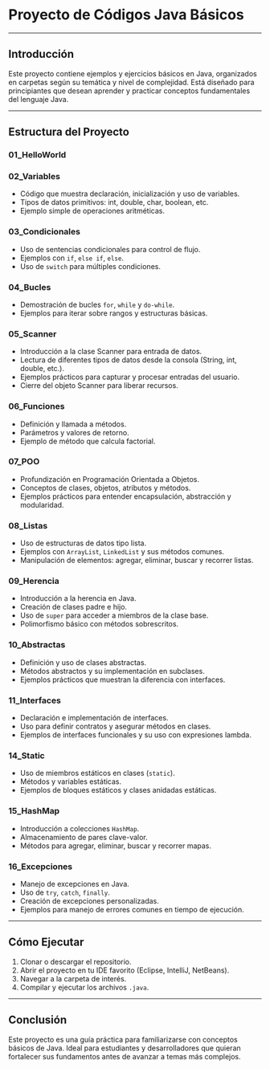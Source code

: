 # Proyecto de Códigos Java Básicos

---

## Introducción

Este proyecto contiene ejemplos y ejercicios básicos en Java, organizados en carpetas según su temática y nivel de complejidad. Está diseñado para principiantes que desean aprender y practicar conceptos fundamentales del lenguaje Java.

---

## Estructura del Proyecto

### 01_HelloWorld

### 02_Variables
- Código que muestra declaración, inicialización y uso de variables.
- Tipos de datos primitivos: int, double, char, boolean, etc.
- Ejemplo simple de operaciones aritméticas.
### 03_Condicionales
- Uso de sentencias condicionales para control de flujo.
- Ejemplos con `if`, `else if`, `else`.
- Uso de `switch` para múltiples condiciones.

### 04_Bucles
- Demostración de bucles `for`, `while` y `do-while`.
- Ejemplos para iterar sobre rangos y estructuras básicas.

### 05_Scanner
- Introducción a la clase Scanner para entrada de datos.
- Lectura de diferentes tipos de datos desde la consola (String, int, double, etc.).
- Ejemplos prácticos para capturar y procesar entradas del usuario.
- Cierre del objeto Scanner para liberar recursos.

### 06_Funciones
- Definición y llamada a métodos.
- Parámetros y valores de retorno.
- Ejemplo de método que calcula factorial.

### 07_POO
- Profundización en Programación Orientada a Objetos.
- Conceptos de clases, objetos, atributos y métodos.
- Ejemplos prácticos para entender encapsulación, abstracción y modularidad.

### 08_Listas
- Uso de estructuras de datos tipo lista.
- Ejemplos con `ArrayList`, `LinkedList` y sus métodos comunes.
- Manipulación de elementos: agregar, eliminar, buscar y recorrer listas.

### 09_Herencia
- Introducción a la herencia en Java.
- Creación de clases padre e hijo.
- Uso de `super` para acceder a miembros de la clase base.
- Polimorfismo básico con métodos sobrescritos.

### 10_Abstractas
- Definición y uso de clases abstractas.
- Métodos abstractos y su implementación en subclases.
- Ejemplos prácticos que muestran la diferencia con interfaces.

### 11_Interfaces
- Declaración e implementación de interfaces.
- Uso para definir contratos y asegurar métodos en clases.
- Ejemplos de interfaces funcionales y su uso con expresiones lambda.

### 14_Static
- Uso de miembros estáticos en clases (`static`).
- Métodos y variables estáticas.
- Ejemplos de bloques estáticos y clases anidadas estáticas.

### 15_HashMap
- Introducción a colecciones `HashMap`.
- Almacenamiento de pares clave-valor.
- Métodos para agregar, eliminar, buscar y recorrer mapas.

### 16_Excepciones
- Manejo de excepciones en Java.
- Uso de `try`, `catch`, `finally`.
- Creación de excepciones personalizadas.
- Ejemplos para manejo de errores comunes en tiempo de ejecución.

---

## Cómo Ejecutar

1. Clonar o descargar el repositorio.
2. Abrir el proyecto en tu IDE favorito (Eclipse, IntelliJ, NetBeans).
3. Navegar a la carpeta de interés.
4. Compilar y ejecutar los archivos `.java`.

---

## Conclusión

Este proyecto es una guía práctica para familiarizarse con conceptos básicos de Java. Ideal para estudiantes y desarrolladores que quieran fortalecer sus fundamentos antes de avanzar a temas más complejos.
